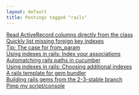 ```yaml
---
layout: default
title: Postings tagged "rails"
---
```

[Read ActiveRecord columns directly from the class](http://janesconference.github.com/KievII/2009/05/read-active-record-columns-directly-from-the-class)<br />
[Quickly list missing foreign key indexes](http://janesconference.github.com/KievII/2009/09/quickly-list-missing-foreign-key-indexes)<br />
[Tip: The case for from_param](http://janesconference.github.com/KievII/2009/09/tip-the-case-for-from-param)<br />
[Using indexes in rails: Index your associations](http://janesconference.github.com/KievII/2009/08/using-indexes-in-rails-index-your-associations)<br />
[Automatching rails paths in cucumber](http://janesconference.github.com/KievII/2009/05/automatching-rails-paths-in-cucumber)<br />
[Using indexes in rails: Choosing additional indexes](http://janesconference.github.com/KievII/2009/08/using-indexes-in-rails-choosing-additional-indexes)<br />
[A rails template for gem bundler](http://janesconference.github.com/KievII/2009/11/a-rails-template-for-gem-bundler)<br />
[Building rails gems from the 2-3-stable branch](http://janesconference.github.com/KievII/2009/11/building-gems-from-a-rails-branch)<br />
[Pimp my script/console](http://janesconference.github.com/KievII/2009/06/pimp-my-script-console)<br />

